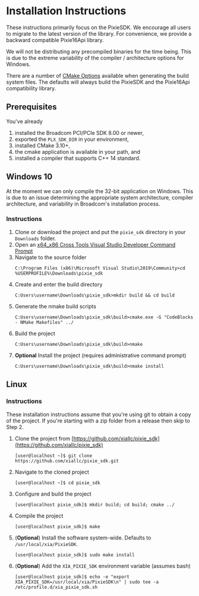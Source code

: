 # Installation Instructions

These instructions primarily focus on the PixieSDK. We encourage all users to migrate to the latest
version of the library. For convenience, we provide a backward compatible Pixie16Api library.

We will not be distributing any precompiled binaries for the time being. This is due to the extreme
variability of the compiler / architecture options for Windows.

There are a number of [CMake Options](cmake-options.md) available when generating the build system
files. The defaults will always build the PixieSDK and the Pixie16Api compatibility library.

## Prerequisites

You've already

1. installed the Broadcom PCI/PCIe SDK 8.00 or newer,
2. exported the `PLX_SDK_DIR` in your environment,
3. installed CMake 3.10+,
4. the cmake application is available in your path, and
5. installed a compiler that supports C++ 14 standard.

## Windows 10

At the moment we can only compile the 32-bit application on Windows. This is due to an issue
determining the appropriate system architecture, compiler architecture, and variability in
Broadcom's installation process.

### Instructions

1. Clone or download the project and put the `pixie_sdk` directory in your `Downloads` folder.
2. Open an
   [x64_x86 Cross Tools Visual Studio Developer Command Prompt](https://docs.microsoft.com/en-us/visualstudio/ide/reference/command-prompt-powershell?view=vs-2019)
3. Navigate to the source folder
   ```shell
   C:\Program Files (x86)\Microsoft Visual Studio\2019\Community>cd %USERPROFILE%\Downloads\pixie_sdk
   ```
4. Create and enter the build directory
   ```shell
   C:Users\username\Downloads\pixie_sdk>mkdir build && cd build
   ```
6. Generate the nmake build scripts
   ```shell
   C:Users\username\Downloads\pixie_sdk\build>cmake.exe -G "CodeBlocks - NMake Makefiles" ../
   ```
7. Build the project
   ```shell
   C:Users\username\Downloads\pixie_sdk\build>nmake
   ```
8. **Optional** Install the project (requires administrative command prompt)
   ```shell
   C:Users\username\Downloads\pixie_sdk\build>nmake install
   ```

## Linux

### Instructions

These installation instructions assume that you're using git to obtain a copy of the project. If
you're starting with a zip folder from a release then skip to Step 2.

1. Clone the project from [https://github.com/xiallc/pixie_sdk](https://github.com/xiallc/pixie_sdk)
   ```shell script
   [user@localhost ~]$ git clone https://github.com/xiallc/pixie_sdk.git
   ```
2. Navigate to the cloned project
   ```shell script
   [user@localhost ~]$ cd pixie_sdk
   ```
3. Configure and build the project
   ```shell script
   [user@localhost pixie_sdk]$ mkdir build; cd build; cmake ../
   ```
4. Compile the project
   ```shell
   [user@localhost pixie_sdk]$ make
   ```
5. (**Optional**) Install the software system-wide. Defaults to `/usr/local/xia/PixieSDK`.
   ```shell script
   [user@localhost pixie_sdk]$ sudo make install
   ```
6. (**Optional**) Add the `XIA_PIXIE_SDK` environment variable (assumes bash)
   ```shell
   [user@localhost pixie_sdk]$ echo -e "export XIA_PIXIE_SDK=/usr/local/xia/PixieSDK\n" | sudo tee -a /etc/profile.d/xia_pixie_sdk.sh
   ```